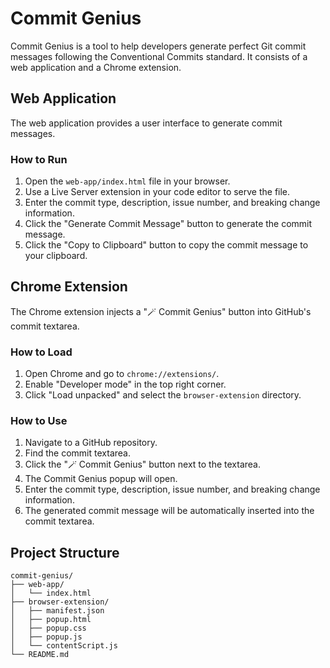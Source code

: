 # Commit Genius

Commit Genius is a tool to help developers generate perfect Git commit messages following the Conventional Commits standard. It consists of a web application and a Chrome extension.

## Web Application

The web application provides a user interface to generate commit messages.

### How to Run

1.  Open the `web-app/index.html` file in your browser.
2.  Use a Live Server extension in your code editor to serve the file.
3.  Enter the commit type, description, issue number, and breaking change information.
4.  Click the "Generate Commit Message" button to generate the commit message.
5.  Click the "Copy to Clipboard" button to copy the commit message to your clipboard.

## Chrome Extension

The Chrome extension injects a "🪄 Commit Genius" button into GitHub's commit textarea.

### How to Load

1.  Open Chrome and go to `chrome://extensions/`.
2.  Enable "Developer mode" in the top right corner.
3.  Click "Load unpacked" and select the `browser-extension` directory.

### How to Use

1.  Navigate to a GitHub repository.
2.  Find the commit textarea.
3.  Click the "🪄 Commit Genius" button next to the textarea.
4.  The Commit Genius popup will open.
5.  Enter the commit type, description, issue number, and breaking change information.
6.  The generated commit message will be automatically inserted into the commit textarea.

## Project Structure

```
commit-genius/
├── web-app/
│   └── index.html
├── browser-extension/
│   ├── manifest.json
│   ├── popup.html
│   ├── popup.css
│   ├── popup.js
│   └── contentScript.js
└── README.md